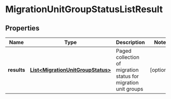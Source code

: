 # MigrationUnitGroupStatusListResult

## Properties
Name | Type | Description | Notes
------------ | ------------- | ------------- | -------------
**results** | [**List&lt;MigrationUnitGroupStatus&gt;**](MigrationUnitGroupStatus.md) | Paged collection of migration status for migration unit groups |  [optional]
